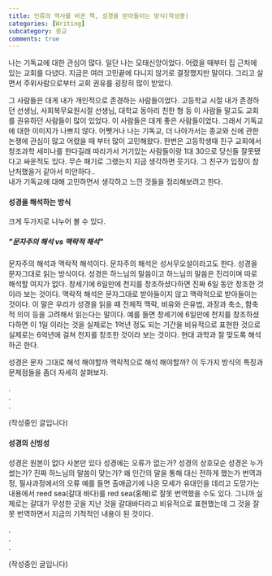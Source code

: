 ```yaml
---
title: 인류의 역사를 바꾼 책, 성경을 받아들이는 방식(작성중)
categories: [Writing]
subcategory: 종교
comments: true
---
```


나는 기독교에 대한 관심이 많다. 일단 나는 모태신앙이었다. 어렸을 때부터 집 근처에 있는 교회를 다녔다. 지금은 여러 고민끝에 다니지 않기로 결정했지만 말이다. 그리고 살면서 주위사람으로부터 교회 권유를 굉장히 많이 받았다.  

그 사람들은 대게 내가 개인적으로 존경하는 사람들이었다. 고등학교 시절 내가 존경하던 선생님, 사회복무요원시절 선생님, 대학교 동아리 친한 형 등 이 사람들 말고도 교회를 권유하던 사람들이 많이 있었다. 이 사람들은 대게 좋은 사람들이었다. 그래서 기독교에 대한 이미지가 나쁘지 않다. 어쨋거나 나는 기독교, 더 나아가서는 종교와 신에 관한 논쟁에 관심이 많고 어렸을 때 부터 많이 고민해왔다. 
한번은 고등학생때 친구 교회에서 창조과학 세미나를 한다길래 따라가서 거기있는 사람들이랑 1대 30으로 당신들 잘못됐다고 싸운적도 있다. 무슨 패기로 그랬는지 지금 생각하면 웃기다. 그 친구가 입장이 참 난처했을거 같아서 미안하다..  
내가 기독교에 대해 고민하면서 생각하고 느낀 것들을 정리해보려고 한다.

#### 성경을 해석하는 방식
크게 두가지로 나누어 볼 수 있다. 
##### ***"문자주의 해석 vs 맥락적 해석"***
문자주의 해석과 맥락적 해석이다.
문자주의 해석은 성서무오설이라고도 한다. 성경을 문자그대로 읽는 방식이다. 성경은 하느님의 말씀이고 하느님의 말씀은 진리이며 따로 해석할 여지가 없다. 창세기에 6일만에 천지를 창조하셨다하면 진짜 6일 동안 창조한 것이라 보는 것이다.
맥락적 해석은 문자그대로 받아들이지 않고 맥락적으로 받아들이는 것이다. 이 말은 우리가 성경을 읽을 때 전체적 맥락, 비유와 은유법, 과장과 축소, 함축적 의미 등을 고려해서 읽는다는 말이다. 예를 들면 창세기에 6일만에 천지를 창조하셨다하면 이 1일 이라는 것을 실제로는 1억년 정도 되는 기간을 비유적으로 표현한 것으로 실제로는 6억년에 걸쳐 천지를 창조한 것이라 보는 것이다. 현대 과학과 잘 맞도록 해석하곤 한다.

성경은 문자 그대로 해석 해야할까 맥락적으로 해석 해야할까?
이 두가지 방식의 특징과 문제점들을 좀더 자세히 살펴보자.  

.  
.  
.  

(작성중인 글입니다)  


#### 성경의 신빙성
성경은 원본이 없다 사본만 있다
성경에는 오류가 없는가? 성경의 상호모순
성경은 누가썼는가?
진짜 하느님의 말씀이 맞는가?
왜 인간의 말을 통해 대신 전하게 했는가
번역과정, 필사과정에서의 오류
예를 들면 출애굽기에 나온 모세가 유대인을 데리고 도망가는 내용에서 reed sea(갈대 바다)를 red sea(홍해)로 잘못 번역했을 수도 있다. 그니까 실제로는 갈대가 무성한 곳을 지난 것을 갈대바다라고 비유적으로 표현했는데 그 것을 잘못 번역하면서 지금의 기적적인 내용이 된 것이다.  

.  
.  
.  

(작성중인 글입니다)
